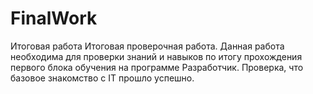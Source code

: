 # FinalWork
Итоговая работа
Итоговая проверочная работа. Данная работа необходима для проверки знаний и навыков по итогу прохождения первого блока обучения на программе Разработчик.
Проверка, что базовое знакомство с IT прошло успешно.

